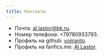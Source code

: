 ```yaml
---
title: Контакты
---
```


* Почта: al.lastor@bk.ru.
* Номер телефона: +79780933793.
* Профиль на github:  <a href="https://github.com/vojiranto" target="_blank">vojiranto</a>.
* Профиль на fanfics.me: <a href="http://fanfics.me/user49176&ref=49176"  target="_blank">Al Lastor</a>.
